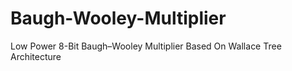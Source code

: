 # Baugh-Wooley-Multiplier
Low Power 8-Bit Baugh–Wooley Multiplier Based  On Wallace Tree Architecture

